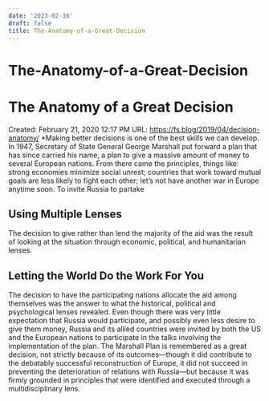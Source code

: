 ```yaml
---
date: '2023-02-16'
draft: false
title: The-Anatomy-of-a-Great-Decision
---
```


# The-Anatomy-of-a-Great-Decision

# The Anatomy of a Great Decision
Created: February 21, 2020 12:17 PM
URL: https://fs.blog/2019/04/decision-anatomy/
*Making better decisions is one of the best skills we can develop.
In 1947, Secretary of State General George Marshall put forward a plan that has since carried his name, a plan to give a massive amount of money to several European nations.
From there came the principles, things like: strong economies minimize social unrest; countries that work toward mutual goals are less likely to fight each other; let’s not have another war in Europe anytime soon.
To invite Russia to partake
## **Using Multiple Lenses**
The decision to give rather than lend the majority of the aid was the result of looking at the situation through economic, political, and humanitarian lenses.
## Letting the World Do the Work For You
The decision to have the participating nations allocate the aid among themselves was the answer to what the historical, political and psychological lenses revealed.
Even though there was very little expectation that Russia would participate, and possibly even less desire to give them money, Russia and its allied countries were invited by both the US and the European nations to participate in the talks involving the implementation of the plan.
The Marshall Plan is remembered as a great decision, not strictly because of its outcomes—though it did contribute to the debatably successful reconstruction of Europe, it did not succeed in preventing the deterioration of relations with Russia—but because it was firmly grounded in principles that were identified and executed through a multidisciplinary lens.
